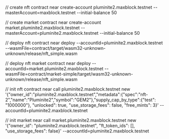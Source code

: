 // create nft contract
near create-account pluminite2.maxblock.testnet --masterAccount=maxblock.testnet --initial-balance 50

// create market contract 
near create-account market.pluminite2.maxblock.testnet --masterAccount=pluminite2.maxblock.testnet --initial-balance 50

// deploy nft contract
near deploy --accountId=pluminite2.maxblock.testnet --wasmFile=contract/target/wasm32-unknown-unknown/release/nft_simple.wasm

// deploy nft market contract
near deploy --accountId=market.pluminite2.maxblock.testnet --wasmFile=contract/market-simple/target/wasm32-unknown-unknown/release/nft_simple.wasm

// init nft contract
near call pluminite2.maxblock.testnet new '{"owner_id":"pluminite2.maxblock.testnet","metadata":{"spec":"nft-2","name":"Pluminite2","symbol":"GEM2"},"supply_cap_by_type":{"test": "1000000"}, "unlocked": true, "use_storage_fees": false, "free_mints": 3}' --accountId=pluminite2.maxblock.testnet

// init market 
near call market.pluminite2.maxblock.testnet new '{"owner_id": "pluminite2.maxblock.testnet", "ft_token_ids": [], "use_storage_fees": false}' --accountId=pluminite2.maxblock.testnet